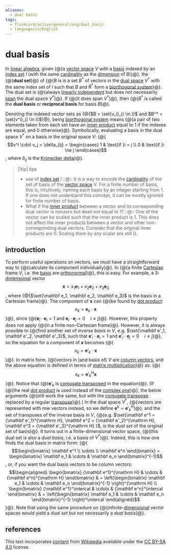 ```yaml
---
aliases:
  - dual basis
tags:
  - flashcard/active/general/eng/dual_basis
  - language/in/English
---
```


# dual basis

In [linear algebra](linear%20algebra.md), given {@{a [vector space](vector%20space.md) $V$ with a [basis](basis%20(linear%20algebra).md) indexed by an [index set](index%20set.md) $I$ (with the same [cardinality](cardinality.md) as the [dimension](dimension%20(com).md) of $B$)}@}, the {@{__dual set__}@} of {@{$B$ is is a set $B^*$ of vectors in the [dual space](dual%20space.md) $V^*$ with the same index set of $I$ such that $B$ and $B^*$ form a [biorthogonal system](biorthogonal%20system.md)}@}. The dual set is {@{always [linearly independent](linear%20independence.md) but does not necessarily [span](linear%20span.md) the dual space $V^*$}@}. If {@{it does span $V^*$}@}, then {@{$B^*$ is called the __dual basis__ or __reciprocal basis__ for basis $B$}@}. <!--SR:!2026-03-17,429,310!2025-05-22,242,330!2026-07-25,543,310!2026-01-24,375,290!2027-04-11,754,330!2026-12-08,660,330-->

Denoting the indexed vector sets as {@{$B = \set{v_i}_{i \in I}$ and $B^* = \set{v^i}_{i \in I}$}@}, being [biorthogonal system](biorthogonal%20system.md) means {@{a pair of two elements taken from each set have an [inner product](inner%20product%20space.md) equal to 1 if the indexes are equal, and 0 otherwise}@}. Symbolically, evaluating a basis in the dual space $V^*$ on a basis in the original space $V$: {@{$$v^i \cdot v_j = \delta_{ij} = \begin{cases} 1 & \text{if }i = j \\ 0 & \text{if }i \ne j \end{cases}$$, where $\delta_{ij}$ is the [Kronecker delta](Kronecker%20delta.md)}@}. <!--SR:!2025-04-28,222,330!2026-12-29,685,330!2026-08-19,583,330-->

> [!tip] tips
>
> - use of [index set](index%20set.md) $I$ ::@:: It is a way to encode the [cardinality](cardinality.md) of the set of basis of the [vector space](vector%20space.md) $V$. For a finite number of basis, this is, intuitively, naming each basis by an integer starting from 1. If one does not understand this concept, it can be mostly ignored for finite number of basis. <!--SR:!2025-04-24,206,290!2027-11-17,950,350-->
> - What if the [inner product](inner%20product%20space.md) between a vector and its corresponding dual vector is nonzero but does not equal to 1? ::@:: One of the vector can be scaled such that the inner product is 1. This does not affect the inner products between a vector and other non-corresponding dual vectors. Consider that the original inner products are 0. Scaling them by any scalar are still 0. <!--SR:!2025-10-31,371,357!2025-05-23,240,337-->

## introduction

To perform useful operations on vectors, we must have a straightforward way to {@{calculate its component individually}@}. In {@{a finite [Cartesian](Cartesian%20coordinate%20system.md) frame $V$, i.e. the [basis](basis%20(linear%20algebra).md) are [orthonormal](orthonormal%20basis.md)}@}, this is easy. For example, a 3-[dimensional](dimension%20(vector%20space).md) vector $$\mathbf x = x_1 \mathbf e_1 + x_2 \mathbf e_2 + x_3 \mathbf e_3$$, where {@{$\set{\mathbf e_1, \mathbf e_2, \mathbf e_3}$ is the basis in a Cartesian frame}@}. The component of $\mathbf x$ can {@{be found by [dot product](dot%20product.md): $$x_k = \mathbf e_k \cdot \mathbf x$$}@}, since {@{$\mathbf e_i \cdot \mathbf e_i = 1$ and $\mathbf e_i \cdot \mathbf e_j = 0 \quad i \ne j$}@}. However, this property does not apply {@{in a finite non-Cartesian frame}@}. However, it is always possible to {@{find another set of _inverse basis_ in $V$, e.g. $\set{\mathbf e'_1, \mathbf e'_2, \mathbf e'_3}$, such that $\mathbf e'_i \cdot \mathbf e_i = 1$ and $\mathbf e'_i \cdot \mathbf e_j = 0 \quad i \ne j$}@}, so the equation for a component of $\mathbf x$ becomes {@{$$x_k = \mathbf e'_k \cdot \mathbf x$$}@}. In matrix form, {@{vectors in (and basis of) $V$ are [column vectors](row%20and%20column%20vectors.md), and the above equation is defined in terms of [matrix multiplication](matrix%20multiplcation.md)}@} as: {@{$$x_k = {\mathbf e'_k}^{\mathrm H} \mathbf x$$}@}. Notice that {@{$\mathbf e'_k$ is [conjugate transposed](conjugate%20transpose.md) in the equation}@}. (If {@{the real [dot product](dot%20product.md) is used instead of the [complex one](dot%20product.md#complex%20vectors)}@}, the below arguments {@{still work the same, but with the [conjugate transpose](conjugate%20transpose.md) replaced by a regular [transpose](transpose.md)}@}.) In the dual space $V^*$, {@{vectors are represented with row vectors instead, so we define $\mathbf e^k = {\mathbf e'_k}^{\mathrm H}$}@}, and the set of transposes of the inverse basis in $V$, {@{e.g. $\set{\mathbf e^1 = {\mathbf e'_1}^{\mathrm H}, \mathbf e^2 = {\mathbf e'_2}^{\mathrm H}, \mathbf e^3 = {\mathbf e'_3}^{\mathrm H} }$, is the _dual set_ of the original set of basis}@}. It turns out in a finite-dimensional vector space, {@{this dual set is also a _dual basis_, i.e. a basis of $V^*$}@}. Indeed, this is how one finds the dual basis in matrix form: {@{$$\begin{bmatrix} \mathbf e^1 \\ \vdots \\ \mathbf e^n \end{bmatrix} = \begin{bmatrix} \mathbf e_1 & \cdots & \mathbf e_n \end{bmatrix}^{-1}$$, or, if you want the dual basis vectors to be column vectors: $$\begin{aligned} \begin{bmatrix} {\mathbf e^1}^{\mathrm H} & \cdots & {\mathbf e^n}^{\mathrm H} \end{bmatrix} & = \left(\begin{bmatrix} \mathbf e_1 & \cdots & \mathbf e_n \end{bmatrix}^{-1} \right)^{\mathrm H} \\ \begin{bmatrix} {\mathbf e^1}^\intercal & \cdots & {\mathbf e^n}^\intercal \end{bmatrix} & = \left(\begin{bmatrix} \mathbf e_1 & \cdots & \mathbf e_n \end{bmatrix}^{-1} \right)^\intercal \end{aligned}$$}@}. Note that using the same procedure on {@{infinite-[dimensional](dimension%20(vector%20space).md) vector spaces would yield a _dual set_ but not necessarily a _dual basis_}@}. <!--SR:!2025-06-16,261,330!2026-12-26,674,330!2025-08-31,320,330!2026-08-06,552,310!2025-06-05,252,330!2026-07-09,530,310!2026-05-09,486,310!2027-03-30,755,330!2027-03-08,727,330!2025-05-13,215,310!2026-04-03,452,310!2025-05-08,231,330!2026-09-11,600,330!2025-10-26,313,290!2025-07-23,254,290!2026-08-14,531,310!2026-04-10,438,327!2025-12-25,406,367-->

## references

This text incorporates [content](https://en.wikipedia.org/wiki/dual_basis) from [Wikipedia](Wikipedia.md) available under the [CC BY-SA 4.0](https://creativecommons.org/licenses/by-sa/4.0/) license.
